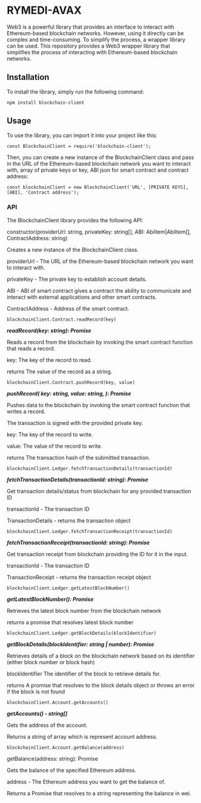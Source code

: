 # RYMEDI-AVAX

Web3 is a powerful library that provides an interface to interact with Ethereum-based blockchain networks. However, using it directly can be complex and time-consuming. To simplify the process, a wrapper library can be used. This repository provides a Web3 wrapper library that simplifies the process of interacting with Ethereum-based blockchain networks.

## Installation 

To install the library, simply run the following command:

```
npm install blockchain-client

```

## Usage

To use the library, you can import it into your project like this:

```
const BlockchainClient = require('blockchain-client');

```
Then, you can create a new instance of the BlockchainClient class and pass in the URL of the Ethereum-based blockchain network you want to interact with, array of private keys or key, ABI json for smart contract and contract address: 

```
const blockchainClient = new BlockchainClient('URL', [PRIVATE KEYS], [ABI], 'Contract address');

```

### API

The BlockchainClient library provides the following API:

constructor(providerUrl: string, privateKey: string[], ABI: AbiItem|AbiItem[], ContractAddress: string)

Creates a new instance of the BlockchainClient class.

providerUrl - The URL of the Ethereum-based blockchain network you want to interact with.

privateKey - The private key to establish account details.

ABI - ABI of smart contract gives a contract the ability to communicate and interact with external applications and other smart contracts.

ContractAddress - Address of the smart contract.


```
blockchainClient.Contract.readRecord(key)
```
***readRecord(key: string): Promise<string>***

Reads a record from the blockchain by invoking the smart contract function that reads a record.

key: The key of the record to read.

returns The value of the record as a string.

```
blockchainClient.Contract.pushRecord(key, value)
```
***pushRecord(
    key: string,
    value: string,
  ): Promise<string>***
  
Pushes data to the blockchain by invoking the smart contract function that writes a record.

The transaction is signed with the provided private key.
    
key: The key of the record to write.

value: The value of the record to write.

returns The transaction hash of the submitted transaction.


```
blockchainClient.Ledger.fetchTransactionDetails(transactionId)
```

***fetchTransactionDetails(transactionId: string): Promise<TransactionDetails>***

Get transaction details/status from blockchain for any provided transaction ID
   
transactionId - The transaction ID

TransactionDetails - returns the transaction object


```
blockchainClient.Ledger.fetchTransactionReceipt(transactionId)
```

***fetchTransactionReceipt(transactionId: string): Promise<TransactionReceipt>***

Get transaction receipt from blockchain providing the ID for it in the input.
   
transactionId - The transaction ID

TransactionReceipt - returns the transaction receipt object

```
blockchainClient.Ledger.getLatestBlockNumber()
```

***getLatestBlockNumber(): Promise<number>***

Retrieves the latest block number from the blockchain network
  
returns a promise that resolves latest block number

```
blockchainClient.Ledger.getBlockDetails(blockIdentifier)
```
***getBlockDetails(blockIdentifier: string | number): Promise<any>***

Retrieves details of a block on the blockchain network based on its identifier (either block number or block hash)
    
blockIdentifier The identifier of the block to retrieve details for.

returns A promise that resolves to the block details object or throws an error if the block is not found


```
blockchainClient.Account.getAccounts()
```
***getAccounts() - string[]***

Gets the address of the account.

Returns a string of array which is represent account address.


```
blockchainClient.Account.getBalance(address)
```
getBalance(address: string): Promise<string>

Gets the balance of the specified Ethereum address.

address - The Ethereum address you want to get the balance of.

Returns a Promise that resolves to a string representing the balance in wei.
